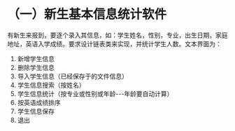 # （一）新生基本信息统计软件
有新生来报到，要逐个录入其信息，如：学生姓名，性别，专业，出生日期，家庭地址，英语入学成绩。要求设计链表类来实现，并统计学生人数。文本界面为：
1. 新增学生信息 
2. 删除学生信息
3. 导入学生信息（已经保存于的文件信息）
4. 学生信息搜索（按姓名）
5. 学生信息统计（按专业或性别或年龄---年龄要自动计算）
6. 按英语成绩排序
7. 学生信息保存
8. 退出

